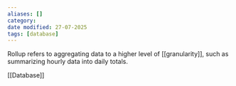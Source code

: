 ```yaml
---
aliases: []
category:
date modified: 27-07-2025
tags: [database]
---
```

Rollup refers to aggregating data to a higher level of [[granularity]], such as summarizing hourly data into daily totals.

[[Database]]